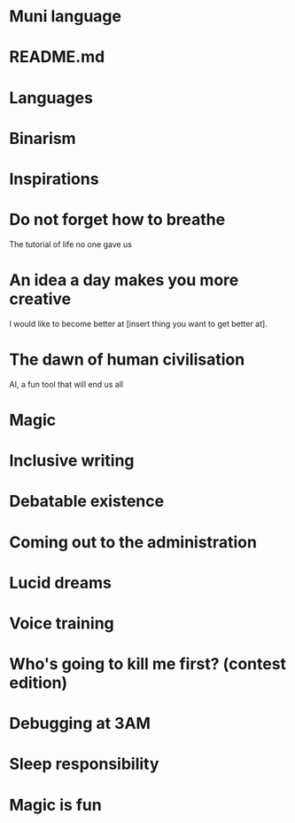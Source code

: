 # Muni language

# README.md

# Languages

# Binarism


# Inspirations

# Do not forget how to breathe

The tutorial of life no one gave us


# An idea a day makes you more creative

I would like to become better at [insert thing you want to get better at].


# The dawn of human civilisation

AI, a fun tool that will end us all


# Magic

# Inclusive writing

# Debatable existence

# Coming out to the administration

# Lucid dreams

# Voice training

# Who's going to kill me first? (contest edition)

# Debugging at 3AM

# Sleep responsibility

# Magic is fun


